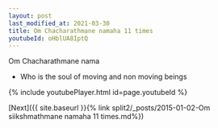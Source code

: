```yaml
---
layout: post
last_modified_at: 2021-03-30
title: Om Chacharathmane namaha 11 times
youtubeId: oHblUA8IptQ
---
```

 
 
Om Chacharathmane nama 
 
 -  Who is the soul of moving and non moving beings 
 
  
 
  
 
 
 
 
 
 


{% include youtubePlayer.html id=page.youtubeId %}
 
[Next]({{ site.baseurl }}{% link  split2/_posts/2015-01-02-Om siikshmathmane namaha 11 times.md%})
 
